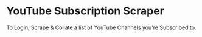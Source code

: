 # YouTube Subscription Scraper
To Login, Scrape &amp; Collate a list of YouTube Channels you're Subscribed to.
